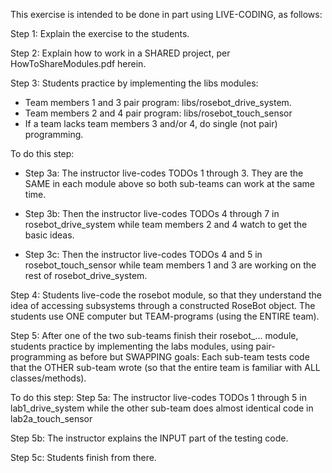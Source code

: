 This exercise is intended to be done in part using LIVE-CODING, as follows:

Step 1: Explain the exercise to the students.

Step 2: Explain how to work in a SHARED project,
        per  HowToShareModules.pdf  herein.
        
Step 3: Students practice by implementing the  libs  modules:
  - Team members 1 and 3 pair program:
       libs/rosebot_drive_system.
  - Team members 2 and 4 pair program:
       libs/rosebot_touch_sensor
  - If a team lacks team members 3 and/or 4, do single (not pair) programming.
  
  To do this step:
  - Step 3a:
    The instructor live-codes TODOs 1 through 3.  They are the SAME
    in each module above so both sub-teams can work at the same time.
      
  - Step 3b:
    Then the instructor live-codes TODOs 4 through 7 in
        rosebot_drive_system
    while team members 2 and 4 watch to get the basic ideas.
      
  - Step 3c:
    Then the instructor live-codes TODOs 4 and 5 in
        rosebot_touch_sensor
    while team members 1 and 3 are working on the rest of rosebot_drive_system.

Step 4: Students live-code the  rosebot  module, so that they understand
  the idea of accessing subsystems through a constructed RoseBot object.
  The students use ONE computer but TEAM-programs (using the ENTIRE team).
  
Step 5: After one of the two sub-teams finish their rosebot_... module,
  students practice by implementing the  labs  modules, using pair-programming
  as before but SWAPPING goals: Each sub-team tests code that the OTHER
  sub-team wrote (so that the entire team is familiar with ALL classes/methods).
  
  To do this step:
  Step 5a:
  The instructor live-codes TODOs 1 through 5 in
     lab1_drive_system
  while the other sub-team does almost identical code in
     lab2a_touch_sensor
  
  Step 5b:
  The instructor explains the INPUT part of the testing code.
  
  Step 5c:
  Students finish from there.